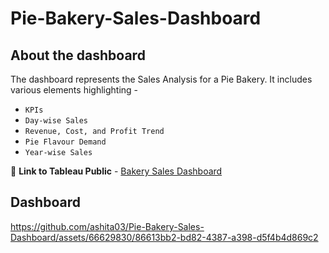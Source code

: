 # Pie-Bakery-Sales-Dashboard

## About the dashboard

The dashboard represents the Sales Analysis for a Pie Bakery. It includes various elements highlighting -
* `KPIs`
* `Day-wise Sales`
* `Revenue, Cost, and Profit Trend`
* `Pie Flavour Demand`
* `Year-wise Sales`

🔗 **Link to Tableau Public** - [Bakery Sales Dashboard](https://public.tableau.com/app/profile/ashita.shetty7909/viz/PieBakerySalesAnalysis_17123604342750/BakerySalesDashboard)

## Dashboard

https://github.com/ashita03/Pie-Bakery-Sales-Dashboard/assets/66629830/86613bb2-bd82-4387-a398-d5f4b4d869c2


